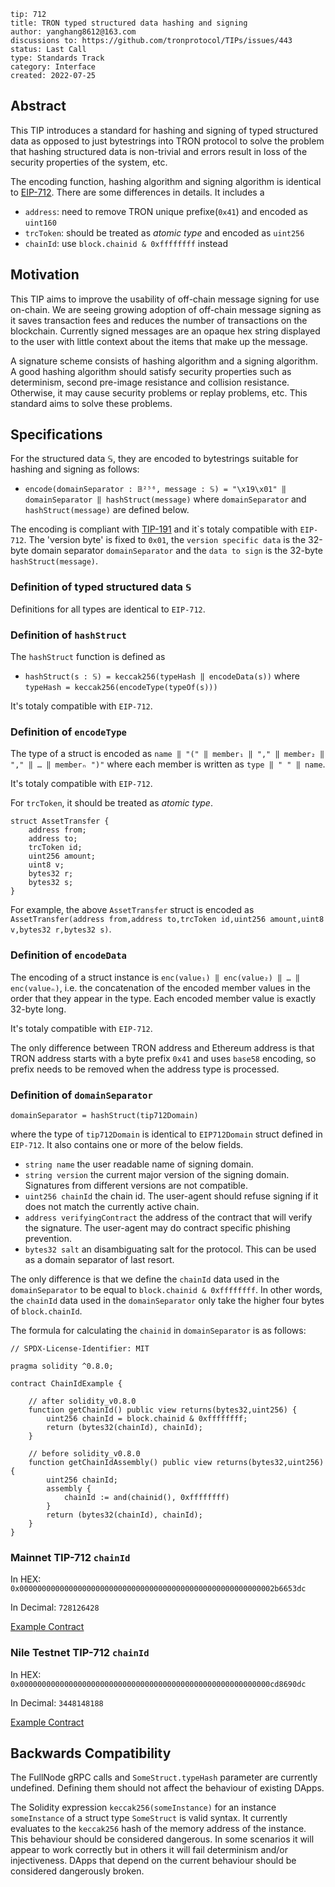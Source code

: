 ```
tip: 712
title: TRON typed structured data hashing and signing	
author: yanghang8612@163.com
discussions to: https://github.com/tronprotocol/TIPs/issues/443
status: Last Call
type: Standards Track
category: Interface
created: 2022-07-25
```

## Abstract

This TIP introduces a standard for hashing and signing of typed structured data as opposed to just bytestrings into TRON protocol to solve the problem that hashing structured data is non-trivial and errors result in loss of the security properties of the system, etc.

The encoding function, hashing algorithm and signing algorithm is identical to [EIP-712](https://eips.ethereum.org/EIPS/eip-712). There are some differences in details. It includes a

- `address`: need to remove TRON unique prefixe(`0x41`) and encoded as `uint160`
- `trcToken`: should be treated as _atomic type_ and encoded as `uint256`
- `chainId`: use `block.chainid & 0xffffffff` instead

## Motivation

This TIP aims to improve the usability of off-chain message signing for use on-chain. We are seeing growing adoption of off-chain message signing as it saves transaction fees and reduces the number of transactions on the blockchain. Currently signed messages are an opaque hex string displayed to the user with little context about the items that make up the message. 

A signature scheme consists of hashing algorithm and a signing algorithm. A good hashing algorithm should satisfy security properties such as determinism, second pre-image resistance and collision resistance. Otherwise, it may cause security problems or replay problems, etc. This standard aims to solve these problems.

## Specifications

For the structured data 𝕊, they are encoded to bytestrings suitable for hashing and signing as follows:

- `encode(domainSeparator : 𝔹²⁵⁶, message : 𝕊) = "\x19\x01" ‖ domainSeparator ‖ hashStruct(message)` where `domainSeparator` and `hashStruct(message)` are defined below.

The encoding is compliant with [TIP-191](https://github.com/tronprotocol/tips/issues/442) and it\`s totaly compatible with `EIP-712`. The 'version byte' is fixed to `0x01`, the `version specific data` is the 32-byte domain separator `domainSeparator` and the `data to sign` is the 32-byte `hashStruct(message)`.


### Definition of typed structured data `𝕊`

Definitions for all types are identical to `EIP-712`.

### Definition of `hashStruct`

The `hashStruct` function is defined as

- `hashStruct(s : 𝕊) = keccak256(typeHash ‖ encodeData(s))` where `typeHash = keccak256(encodeType(typeOf(s)))`

It's totaly compatible with `EIP-712`.

### Definition of `encodeType`

The type of a struct is encoded as `name ‖ "(" ‖ member₁ ‖ "," ‖ member₂ ‖ "," ‖ … ‖ memberₙ ")"` where each member is written as `type ‖ " " ‖ name`.

It's totaly compatible with `EIP-712`.

For `trcToken`, it should be treated as _atomic type_. 

```Solidity
struct AssetTransfer {
    address from;
    address to;
    trcToken id;
    uint256 amount;
    uint8 v;
    bytes32 r;
    bytes32 s;
}
```

For example, the above `AssetTransfer` struct is encoded as `AssetTransfer(address from,address to,trcToken id,uint256 amount,uint8 v,bytes32 r,bytes32 s)`.

### Definition of `encodeData`

The encoding of a struct instance is `enc(value₁) ‖ enc(value₂) ‖ … ‖ enc(valueₙ)`, i.e. the concatenation of the encoded member values in the order that they appear in the type. Each encoded member value is exactly 32-byte long.

It's totaly compatible with `EIP-712`.

The only difference between TRON address and Ethereum address is that TRON address starts with a byte prefix `0x41` and uses `base58` encoding, so prefix needs to be removed when the address type is processed.

### Definition of `domainSeparator`

```
domainSeparator = hashStruct(tip712Domain)
```

where the type of `tip712Domain` is identical to `EIP712Domain` struct defined in `EIP-712`. It also contains one or more of the below fields.

- `string name` the user readable name of signing domain.
- `string version` the current major version of the signing domain. Signatures from different versions are not compatible.
- `uint256 chainId` the chain id. The user-agent should refuse signing if it does not match the currently active chain.
- `address verifyingContract` the address of the contract that will verify the signature. The user-agent may do contract specific phishing prevention.
- `bytes32 salt` an disambiguating salt for the protocol. This can be used as a domain separator of last resort.

The only difference is that we define the `chainId` data used in the `domainSeparator` to be equal to `block.chainid & 0xffffffff`. In other words, the `chainId` data used in the `domainSeparator` only take the higher four bytes of `block.chainId`.

The formula for calculating the `chainid` in `domainSeparator` is as follows:

```Solidity
// SPDX-License-Identifier: MIT

pragma solidity ^0.8.0;

contract ChainIdExample {

    // after solidity_v0.8.0
    function getChainId() public view returns(bytes32,uint256) {
        uint256 chainId = block.chainid & 0xffffffff;
        return (bytes32(chainId), chainId);
    }

    // before solidity_v0.8.0
    function getChainIdAssembly() public view returns(bytes32,uint256) {
        uint256 chainId;
        assembly {
            chainId := and(chainid(), 0xffffffff)
        }
        return (bytes32(chainId), chainId);
    }
}
```

### Mainnet TIP-712 `chainId`

In HEX:
`0x000000000000000000000000000000000000000000000000000000002b6653dc`

In Decimal:
`728126428`

[Example Contract](https://tronscan.org/#/contract/TLeA7B2oqkR25LCKhp7CpBoG4ci1hW48Wm/code)

### Nile Testnet TIP-712 `chainId`

In HEX:
`0x00000000000000000000000000000000000000000000000000000000cd8690dc`

In Decimal:
`3448148188`

[Example Contract](https://nile.tronscan.org/#/contract/TCeVvkzomvzUS7wKK6sojsYYQ87DN7GgSP/code)

## Backwards Compatibility

The FullNode gRPC calls and `SomeStruct.typeHash` parameter are currently undefined. Defining them should not affect the behaviour of existing DApps.

The Solidity expression `keccak256(someInstance)` for an instance `someInstance` of a struct type `SomeStruct` is valid syntax. It currently evaluates to the `keccak256` hash of the memory address of the instance. This behaviour should be considered dangerous. In some scenarios it will appear to work correctly but in others it will fail determinism and/or injectiveness. DApps that depend on the current behaviour should be considered dangerously broken.
